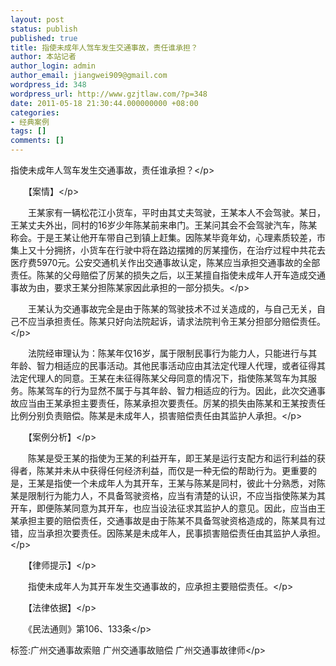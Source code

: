 ```yaml
---
layout: post
status: publish
published: true
title: 指使未成年人驾车发生交通事故，责任谁承担？
author: 本站记者
author_login: admin
author_email: jiangwei909@gmail.com
wordpress_id: 348
wordpress_url: http://www.gzjtlaw.com/?p=348
date: 2011-05-18 21:30:44.000000000 +08:00
categories:
- 经典案例
tags: []
comments: []
---
```

<p>指使未成年人驾车发生交通事故，责任谁承担？<&#47;p><p>　　【案情】<&#47;p><p>　　王某家有一辆松花江小货车，平时由其丈夫驾驶，王某本人不会驾驶。某日，王某丈夫外出，同村的16岁少年陈某前来串门。王某问其会不会驾驶汽车，陈某称会。于是王某让他开车带自己到镇上赶集。因陈某毕竟年幼，心理素质较差，市集上又十分拥挤，小货车在行驶中将在路边摆摊的厉某撞伤，在治疗过程中共花去医疗费5970元。公安交通机关作出交通事故认定，陈某应当承担交通事故的全部责任。陈某的父母赔偿了厉某的损失之后，以王某擅自指使未成年人开车造成交通事故为由，要求王某分担陈某家因此承担的一部分损失。<&#47;p><p>　　王某认为交通事故完全是由于陈某的驾驶技术不过关造成的，与自己无关，自己不应当承担责任。陈某只好向法院起诉，请求法院判令王某分担部分赔偿责任。<&#47;p><p>　　法院经审理认为：陈某年仅16岁，属于限制民事行为能力人，只能进行与其年龄、智力相适应的民事活动。其他民事活动应由其法定代理人代理，或者征得其法定代理人的同意。王某在未征得陈某父母同意的情况下，指使陈某驾车为其服务。陈某驾车的行为显然不属于与其年龄、智力相适应的行为。因此，此次交通事故应当由王某承担主要责任，陈某承担次要责任。厉某的损失由陈某和王某按责任比例分别负责赔偿。陈某是未成年人，损害赔偿责任由其监护人承担。<&#47;p><p>　　【案例分析】<&#47;p><p>　　陈某是受王某的指使为王某的利益开车，即王某是运行支配方和运行利益的获得者，陈某并未从中获得任何经济利益，而仅是一种无偿的帮助行为。更重要的是，王某是指使一个未成年人为其开车，王某与陈某是同村，彼此十分熟悉，对陈某是限制行为能力人，不具备驾驶资格，应当有清楚的认识，不应当指使陈某为其开车，即便陈某同意为其开车，也应当设法征求其监护人的意见。因此，应当由王某承担主要的赔偿责任，交通事故是由于陈某不具备驾驶资格造成的，陈某具有过错，应当承担次要责任。因陈某是未成年人，民事损害赔偿责任由其监护人承担。<&#47;p><p>　　【律师提示】<&#47;p><p>　　指使未成年人为其开车发生交通事故的，应承担主要赔偿责任。<&#47;p><p>　　【法律依据】<&#47;p><p>　　《民法通则》第106、133条<&#47;p><br&#47;><p>标签:广州交通事故索赔 广州交通事故赔偿 广州交通事故律师<&#47;p>

